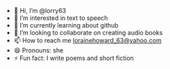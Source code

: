 - 👋 Hi, I’m @lorry63
- 👀 I’m interested in text to speech
- 🌱 I’m currently learning about github
- 💞️ I’m looking to collaborate on creating audio books
- 📫 How to reach me lorainehoward_63@yahoo.com
- 😄 Pronouns: she
- ⚡ Fun fact: I write poems and short fiction

<!---
lorry63/lorry63 is a ✨ special ✨ repository because its `README.md` (this file) appears on your GitHub profile.
You can click the Preview link to take a look at your changes.
--->
